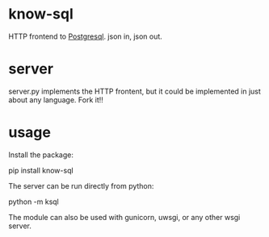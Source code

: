 know-sql
========

HTTP frontend to [Postgresql](http://www.postgresql.org/).  json in, json out.

server
======

server.py implements the HTTP frontent, but it could be implemented in
just about any language.  Fork it!!


usage
=====

Install the package:

  pip install know-sql

The server can be run directly from python:

  python -m ksql

The module can also be used with gunicorn, uwsgi, or any other wsgi server.